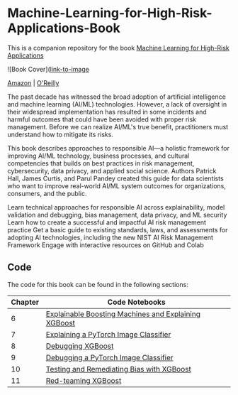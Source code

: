 # Machine-Learning-for-High-Risk-Applications-Book

This is a companion repository for the book [Machine Learning for High-Risk Applications](https://learning.oreilly.com/library/view/machine-learning-for/9781098102425/)



![Book Cover]([link-to-image](https://github.com/ml-for-high-risk-apps-book/Machine-Learning-for-High-Risk-Applications-Book/blob/main/book.jpg)

<a href="amazon-link">Amazon</a> |
<a href="oreilly-link">O'Reilly</a>
            

The past decade has witnessed the broad adoption of artificial intelligence and machine learning (AI/ML) technologies. However, a lack of oversight in their widespread implementation has resulted in some incidents and harmful outcomes that could have been avoided with proper risk management. Before we can realize AI/ML's true benefit, practitioners must understand how to mitigate its risks.

This book describes approaches to responsible AI—a holistic framework for improving AI/ML technology, business processes, and cultural competencies that builds on best practices in risk management, cybersecurity, data privacy, and applied social science. Authors Patrick Hall, James Curtis, and Parul Pandey created this guide for data scientists who want to improve real-world AI/ML system outcomes for organizations, consumers, and the public.

Learn technical approaches for responsible AI across explainability, model validation and debugging, bias management, data privacy, and ML security
Learn how to create a successful and impactful AI risk management practice
Get a basic guide to existing standards, laws, and assessments for adopting AI technologies, including the new NIST AI Risk Management Framework
Engage with interactive resources on GitHub and Colab

## Code

The code for this book can be found in the following sections:


| Chapter | Code Notebooks |
| ------- | -------------- |
| 6       | [Explainable Boosting Machines and Explaining XGBoost](https://github.com/ml-for-high-risk-apps-book/Machine-Learning-for-High-Risk-Applications-Book/tree/main/code/Chapter-6) |
| 7       | [Explaining a PyTorch Image Classifier](https://github.com/ml-for-high-risk-apps-book/Machine-Learning-for-High-Risk-Applications-Book/tree/main/code/Chapter-7%20%26%209) |
| 8       | [Debugging XGBoost](https://github.com/ml-for-high-risk-apps-book/Machine-Learning-for-High-Risk-Applications-Book/tree/main/code/Chapter-8) |
| 9       | [Debugging a PyTorch Image Classifier](https://github.com/ml-for-high-risk-apps-book/Machine-Learning-for-High-Risk-Applications-Book/tree/main/code/Chapter-7%20%26%209) |
| 10      | [Testing and Remediating Bias with XGBoost](https://github.com/ml-for-high-risk-apps-book/Machine-Learning-for-High-Risk-Applications-Book/tree/main/code/Chapter-10) |
| 11      | [Red-teaming XGBoost](https://github.com/ml-for-high-risk-apps-book/Machine-Learning-for-High-Risk-Applications-Book/tree/main/code/Chapter-11) |






